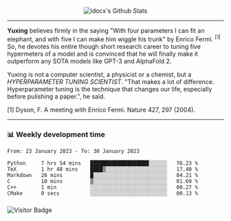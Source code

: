 <div align="center">
    <img align="center" src="https://github-readme-stats.vercel.app/api?username=idocx&show_icons=true&count_private=true&hide_border=true" alt="idocx's Github Stats"></img>
</div>

---

**Yuxing** believes firmly in the saying "With four parameters I can fit an elephant, and with five I can make him wiggle his trunk" by Enrico Fermi. <sup>[1]</sup> So, he devotes his entire though short research career to tuning five hypermeters of a model and is convinced that he will finally make it outperform any SOTA models like GPT-3 and AlphaFold 2.

Yuxing is not a computer scientist, a physicist or a chemist, but a *HYPERPARAMETER TUNING SCIENTIST*. "That makes a lot of difference. Hyperparameter tuning is the technique that changes our life, especially before pulishing a paper.", he said.

[1] Dyson, F. A meeting with Enrico Fermi. Nature 427, 297 (2004).


---

### 📊 Weekly development time
<!--START_SECTION:waka-->

```text
From: 23 January 2023 - To: 30 January 2023

Python     7 hrs 54 mins   ███████████████████░░░░░░   76.23 %
TeX        1 hr 48 mins    ████▒░░░░░░░░░░░░░░░░░░░░   17.40 %
Markdown   26 mins         █░░░░░░░░░░░░░░░░░░░░░░░░   04.21 %
C          10 mins         ▒░░░░░░░░░░░░░░░░░░░░░░░░   01.69 %
C++        1 min           ░░░░░░░░░░░░░░░░░░░░░░░░░   00.27 %
CMake      0 secs          ░░░░░░░░░░░░░░░░░░░░░░░░░   00.13 %
```

<!--END_SECTION:waka-->

### 

![Visitor Badge](https://visitor-badge.laobi.icu/badge?page_id=idocx.idocx)